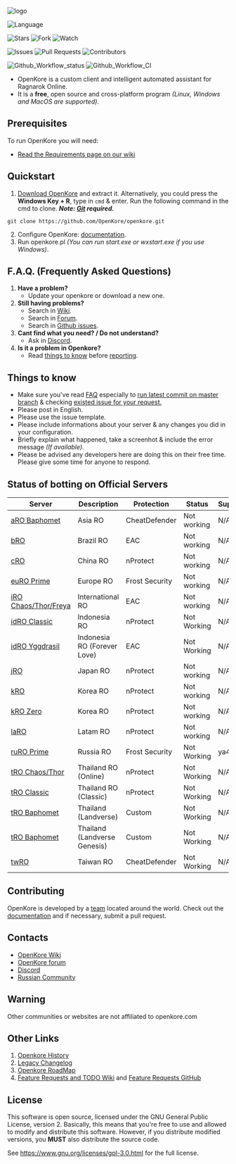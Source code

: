 ![logo](https://upload.wikimedia.org/wikipedia/commons/b/b5/Kore_2g_logo.png)

![Language](https://img.shields.io/badge/language-Perl-blue.svg)

![Stars](https://img.shields.io/github/stars/OpenKore/openkore)
![Fork](https://img.shields.io/github/forks/OpenKore/openkore?label=Fork)
![Watch](https://img.shields.io/github/watchers/OpenKore/openkore?label=Watch)

![Issues](https://img.shields.io/github/issues/OpenKore/openkore)
![Pull Requests](https://img.shields.io/github/issues-pr/OpenKore/openkore.svg)
![Contributors](https://img.shields.io/github/contributors/OpenKore/openkore.svg)

![Github_Workflow_status](https://img.shields.io/github/actions/workflow/status/OpenKore/openkore/build_XSTools.yml?branch=master)
![Github_Workflow_CI](https://github.com/OpenKore/openkore/actions/workflows/build_XSTools.yml/badge.svg)

* OpenKore is a custom client and intelligent automated assistant for Ragnarok Online.
* It is a **free**, open source and cross-platform program _(Linux, Windows and MacOS are supported)_.

## Prerequisites

To run OpenKore you will need:
* [Read the Requirements page on our wiki](https://openkore.com/wiki/How_to_run_OpenKore#Requirements)

## Quickstart

1. [Download OpenKore](https://github.com/OpenKore/openkore/archive/master.zip) and extract it. Alternatively, you could press the **Windows Key + R**, type in ``cmd`` & enter. Run the following command in the cmd to clone.
***Note: [Git](https://git-scm.com/) required.***
```
git clone https://github.com/OpenKore/openkore.git
```

2. Configure OpenKore: [documentation](https://openkore.com/wiki/Category:Control).
3. Run openkore.pl _(You can run start.exe or wxstart.exe if you use Windows)_.

## F.A.Q. (Frequently Asked Questions)
<!-- Source: https://forums.openkore.com/viewtopic.php?f=0&t=11287 -->
 1. **Have a problem?**
    - Update your openkore or download a new one.
 2. **Still having problems?**
    - Search in [Wiki](https://openkore.com/wiki/).
    - Search in [Forum](https://forums.openkore.com/).
    - Search in [Github issues](https://github.com/openkore/openkore/issues?utf8=%E2%9C%93&q=).
 3. **Cant find what you need? / Do not understand?**
    - Ask in [Discord](https://discord.com/invite/hdAhPM6).
 4. **Is it a problem in Openkore?**
    - Read [things to know](https://github.com/OpenKore/openkore#things-to-know) before [reporting](https://github.com/OpenKore/openkore/issues/new).

## Things to know

* Make sure you've read [FAQ](https://github.com/OpenKore/openkore#faq-frequently-asked-questions) especially to [run latest commit on master branch](https://github.com/OpenKore/openkore/commits/master) & checking [existed issue for your request.](https://github.com/OpenKore/openkore/issues?utf8=%E2%9C%93&q=)
* Please post in English.
* Please use the issue template.
* Please include informations about your server & any changes you did in your configuration.
* Briefly explain what happened, take a screenhot & include the error message _(If available)_.
* Please be advised any developers here are doing this on their free time. Please give some time for anyone to respond.

## Status of botting on Official Servers

| Server | Description | Protection | Status | Supporter |
| --- | --- | --- | --- | --- |
| [aRO Baphomet](https://www.gnjoy.asia/) | Asia RO | CheatDefender | Not working | N/A |
| [bRO](https://playragnarokonlinebr.com/) | Brazil RO | EAC | Not working | N/A |
| [cRO](https://ro.zhaouc.com/) | China RO | nProtect | Not working | N/A |
| [euRO Prime](https://eu.4game.com/roprime/) | Europe RO | Frost Security | Not working | N/A |
| [iRO Сhaos/Thor/Freya](http://renewal.playragnarok.com/) | International RO | EAC | Not working | N/A |
| [idRO Classic](https://roclassic.gnjoy.id/) | Indonesia RO | nProtect | Not Working | N/A |
| [idRO Yggdrasil](https://ro.gnjoy.id/) | Indonesia RO (Forever Love) | EAC | Not Working | N/A |
| [jRO](https://ragnarokonline.gungho.jp/) | Japan RO | nProtect | Not working | N/A |
| [kRO](http://ro.gnjoy.com/) | Korea RO | nProtect | Not working | N/A |
| [kRO Zero](http://roz.gnjoy.com/) | Korea RO | nProtect | Not working | N/A |
| [laRO](https://www.gnjoylatam.com/) | Latam RO | nProtect | Not working | N/A |
| [ruRO Prime](https://ru.4game.com/roprime/) | Russia RO | Frost Security | Not Working | ya4ept |
| [tRO Chaos/Thor](https://ro.gnjoy.in.th/) | Thailand RO (Online) | nProtect | Not Working | N/A |
| [tRO Classic](https://roc.gnjoy.in.th/) | Thailand RO (Classic) | nProtect | Not Working | N/A |
| [tRO Baphomet](https://rolth.maxion.gg/) | Thailand (Landverse) | Custom | Not Working | N/A |
| [tRO Baphomet](https://rolg.maxion.gg/) | Thailand (Landverse Genesis) | Custom | Not Working | N/A |
| [twRO](https://ro.gnjoy.com.tw/) | Taiwan RO | CheatDefender | Not Working | N/A |

## Contributing

OpenKore is developed by a [team](https://github.com/OpenKore/openkore/graphs/contributors) located around the world. Check out the [documentation](https://openkore.com/wiki/Manual) and if necessary, submit a pull request.

## Contacts

* [OpenKore Wiki](https://openkore.com/wiki/)
* [OpenKore forum](https://forums.openkore.com/)
* [Discord](https://discord.com/invite/hdAhPM6)
* [Russian Community](https://RO-fan.ru/)

## **Warning**

Other communities or websites are not affiliated to openkore.com

## Other Links

1. [Openkore History](https://openkore.com/wiki/OpenKore)
2. [Legacy Changelog](https://github.com/OpenKore/openkore/blob/master/LegacyChangelog.md)
3. [Openkore RoadMap](https://openkore.com/wiki/roadmap)
4. [Feature Requests and TODO Wiki](https://openkore.com/wiki/Category:Feature_Request) and [Feature Requests GitHub](https://github.com/OpenKore/openkore/issues?q=is%3Aopen+is%3Aissue+label%3A%22feature+request%22)

## License

This software is open source, licensed under the GNU General Public License, version 2.
Basically, this means that you're free to use and allowed to modify and distribute this software.
However, if you distribute modified versions, you **MUST** also distribute the source code.


See https://www.gnu.org/licenses/gpl-3.0.html for the full license.

